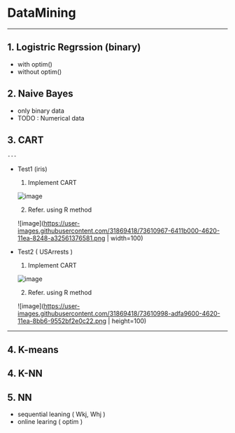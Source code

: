 # DataMining

---

## 1. Logistric Regrssion (binary)
  - with optim() 
  - without optim()

## 2. Naive Bayes
  - only binary data
  - TODO : Numerical data

## 3. CART
    ---
  - Test1 (iris)
    1. Implement CART
    
    ![image](https://user-images.githubusercontent.com/31869418/73610973-75f35300-4620-11ea-93f4-85b7e238951b.png)

    2. Refer. using R method
    
    ![image](https://user-images.githubusercontent.com/31869418/73610967-6411b000-4620-11ea-8248-a32561376581.png | width=100)

  - Test2 ( USArrests )
    1. Implement CART
    
    ![image](https://user-images.githubusercontent.com/31869418/73610993-a3400100-4620-11ea-9c67-5034cd62751b.png)
    
    2. Refer. using R method
    
    ![image](https://user-images.githubusercontent.com/31869418/73610998-adfa9600-4620-11ea-8bb6-9552bf2e0c22.png | height=100)
   ---

## 4. K-means

## 4. K-NN

## 5. NN
  - sequential leaning ( Wkj, Whj )
  - online learing ( optim )
